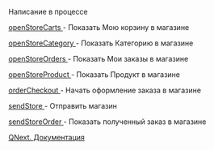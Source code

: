 
Написание в процессе









[openStoreCarts ](/ph/QNext-admin-reaction-openStoreCarts-05-09)- Показать Мою корзину в магазине

[openStoreCategory ](/ph/QNext-admin-reaction-openStoreCategory-05-09)- Показать Категорию в магазине

[openStoreOrders ](/ph/QNext-admin-reaction-openStoreOrders-05-09)- Показать Мои заказы в магазине

[openStoreProduct ](/ph/QNext-admin-reaction-openStoreProduct-05-09)- Показать Продукт в магазине

[orderCheckout ](/ph/QNext-admin-reaction-orderCheckout-05-09)- Начать оформление заказа в магазине

[sendStore ](/ph/QNext-admin-reaction-sendStore-05-09)- Отправить магазин

[sendStoreOrder ](/ph/QNext-admin-reaction-sendStoreOrder-05-09)- Показать полученный заказ в магазине



[QNext. Документация](/ph/QNext-admin-documentation-05-08)